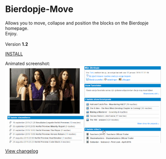 # Bierdopje-Move
Allows you to move, collapse and position the blocks on the Bierdopje homepage.
<BR/>
Enjoy.
<BR/><BR/>
Version <strong>1.2</strong>

<A HREF="https://github.com/Bierdopje-Community/Bierdopje-Move/raw/master/BierdopjeMove.user.js">INSTALL</A>

Animated screenshot:<BR/>
![Version 1.2](https://github.com/Bierdopje-Community/Bierdopje-Move/raw/master/Screenshots/0.3.1.gif "Version 1.2")

<A HREF="https://raw.githubusercontent.com/Bierdopje-Community/Bierdopje-Move/master/Changelog.txt">View changelog</A>
